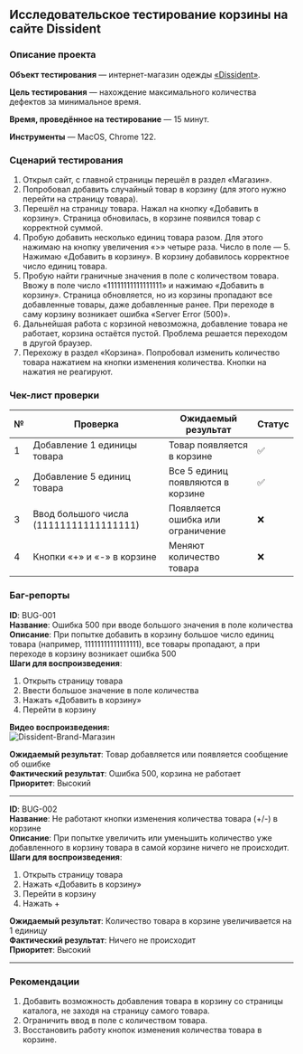 ## Исследовательское тестирование корзины на сайте Dissident  

### Описание проекта  
**Объект тестирования** — интернет-магазин одежды [«Dissident»](https://dissidentbrand.ru/ru/shop/).  

**Цель тестирования** — нахождение максимального количества дефектов за минимальное время.  

**Время, проведённое на тестирование** — 15 минут.  

**Инструменты** — MacOS, Chrome 122.  

### Сценарий тестирования  

1. Открыл сайт, с главной страницы перешёл в раздел «Магазин».  
2. Попробовал добавить случайный товар в корзину (для этого нужно перейти на страницу товара).  
3. Перешёл на страницу товара. Нажал на кнопку «Добавить в корзину». Страница обновилась, в корзине появился товар с корректной суммой.  
4. Пробую добавить несколько единиц товара разом. Для этого нажимаю на кнопку увеличения «>» четыре раза. Число в поле — 5. Нажимаю «Добавить в корзину». В корзину добавилось корректное число единиц товара.  
5. Пробую найти граничные значения в поле с количеством товара. Ввожу в поле число «11111111111111111» и нажимаю «Добавить в корзину». Страница обновляется, но из корзины пропадают все добавленные товары, даже добавленные ранее. При переходе в саму корзину возникает ошибка «Server Error (500)».  
6. Дальнейшая работа с корзиной невозможна, добавление товара не работает, корзина остаётся пустой. Проблема решается переходом в другой браузер.  
7. Перехожу в раздел «Корзина». Попробовал изменить количество товара нажатием на кнопки изменения количества. Кнопки на нажатия не реагируют.  

### Чек-лист проверки  
| № | Проверка                                | Ожидаемый результат               | Статус |
| - | --------------------------------------- | --------------------------------- | ------ |
| 1 | Добавление 1 единицы товара             | Товар появляется в корзине        | ✅      |
| 2 | Добавление 5 единиц товара              | Все 5 единиц появляются в корзине | ✅      |
| 3 | Ввод большого числа (11111111111111111) | Появляется ошибка или ограничение | ❌      |
| 4 | Кнопки «+» и «-» в корзине              | Меняют количество товара          | ❌      |

### Баг-репорты  

**ID**: BUG-001  
**Название**: Ошибка 500 при вводе большого значения в поле количества  
**Описание**: При попытке добавить в корзину большое число единиц товара (например, 11111111111111111), все товары пропадают, а при переходе в корзину возникает ошибка 500  
**Шаги для воспроизведения**:  
1. Открыть страницу товара  
2. Ввести большое значение в поле количества  
3. Нажать «Добавить в корзину»  
4. Перейти в корзину  

**Видео воспроизведения:**  
![Dissident-Brand-Магазин](https://github.com/user-attachments/assets/548f8f5f-db8a-46ee-990b-78d8345adcf4)

**Ожидаемый результат**: Товар добавляется или появляется сообщение об ошибке  
**Фактический результат**: Ошибка 500, корзина не работает  
**Приоритет**: Высокий  

---
**ID**: BUG-002  
**Название**: Не работают кнопки изменения количества товара (+/-) в корзине  
**Описание**: При попытке увеличить или уменьшить количество уже добавленного в корзину товара в самой корзине ничего не происходит.  
**Шаги для воспроизведения**:  
1. Открыть страницу товара  
2. Нажать «Добавить в корзину»  
3. Перейти в корзину  
4. Нажать +  

**Ожидаемый результат**: Количество товара в корзине увеличивается на 1 единицу  
**Фактический результат**: Ничего не происходит  
**Приоритет**: Высокий  

---
### Рекомендации  
1. Добавить возможность добавления товара в корзину со страницы каталога, не заходя на страницу самого товара.  
2. Ограничить ввод в поле с количеством товара.  
3. Восстановить работу кнопок изменения количества товара в корзине.  
